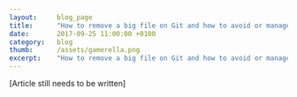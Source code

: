 ```yaml
---
layout: 	blog_page
title:  	"How to remove a big file on Git and how to avoid or manage it"
date:   	2017-09-25 11:00:00 +0100
category: 	blog
thumb: 		/assets/gamerella.png
excerpt: 	"How to remove a big file on Git and how to avoid or manage it with Git LFS."
---
```


[Article still needs to be written]